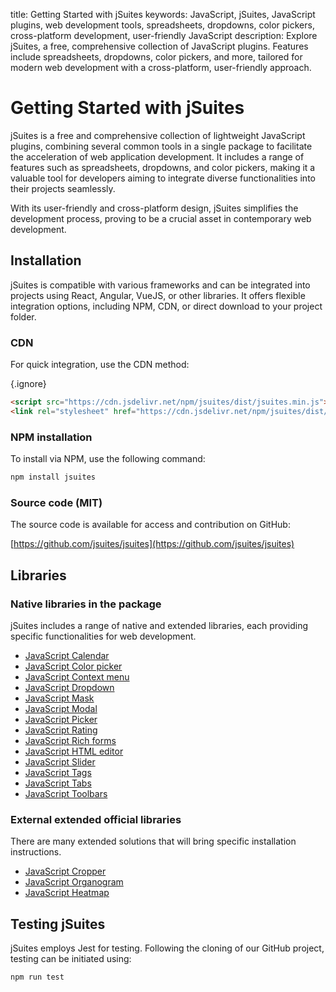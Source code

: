 title: Getting Started with jSuites
keywords: JavaScript, jSuites, JavaScript plugins, web development tools, spreadsheets, dropdowns, color pickers, cross-platform development, user-friendly JavaScript
description: Explore jSuites, a free, comprehensive collection of JavaScript plugins. Features include spreadsheets, dropdowns, color pickers, and more, tailored for modern web development with a cross-platform, user-friendly approach.

# Getting Started with jSuites

jSuites is a free and comprehensive collection of lightweight JavaScript plugins, combining several common tools in a single package to facilitate the acceleration of web application development. It includes a range of features such as spreadsheets, dropdowns, and color pickers, making it a valuable tool for developers aiming to integrate diverse functionalities into their projects seamlessly.

With its user-friendly and cross-platform design, jSuites simplifies the development process, proving to be a crucial asset in contemporary web development.
  

Installation
------------

jSuites is compatible with various frameworks and can be integrated into projects using React, Angular, VueJS, or other libraries. It offers flexible integration options, including NPM, CDN, or direct download to your project folder.

### CDN

For quick integration, use the CDN method:

{.ignore}
```html
<script src="https://cdn.jsdelivr.net/npm/jsuites/dist/jsuites.min.js"></script>
<link rel="stylesheet" href="https://cdn.jsdelivr.net/npm/jsuites/dist/jsuites.min.css" type="text/css" />
```

### NPM installation

To install via NPM, use the following command:

```bash
npm install jsuites
```
  

### Source code (MIT)

The source code is available for access and contribution on GitHub:

[https://github.com/jsuites/jsuites](https://github.com/jsuites/jsuites)  
  
  

## Libraries

### Native libraries in the package

jSuites includes a range of native and extended libraries, each providing specific functionalities for web development.

- [JavaScript Calendar](/docs/javascript-calendar)
- [JavaScript Color picker](/docs/color-picker)
- [JavaScript Context menu](/docs/contextmenu)
- [JavaScript Dropdown](/docs/dropdown)
- [JavaScript Mask](/docs/javascript-mask)
- [JavaScript Modal](/docs/modal)
- [JavaScript Picker](/docs/picker)
- [JavaScript Rating](/docs/rating)
- [JavaScript Rich forms](/docs/rich-form)
- [JavaScript HTML editor](/docs/javascript-html-editor)
- [JavaScript Slider](/docs/slider)
- [JavaScript Tags](/docs/javascript-tags)
- [JavaScript Tabs](/docs/javascript-tabs)
- [JavaScript Toolbars](/docs/toolbars)

### External extended official libraries

There are many extended solutions that will bring specific installation instructions.

- [JavaScript Cropper](/docs/image-cropper)
- [JavaScript Organogram](/docs/organogram)
- [JavaScript Heatmap](/docs/heatmap)


## Testing jSuites

jSuites employs Jest for testing. Following the cloning of our GitHub project, testing can be initiated using:

```bash
npm run test
```

